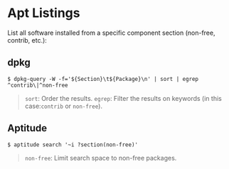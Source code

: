 # Apt Listings

List all software installed from a specific component section (non-free, contrib, etc.):

## dpkg

```
$ dpkg-query -W -f='${Section}\t${Package}\n' | sort | egrep ^contrib\|^non-free
```

>	`sort`: Order the results.
>	`egrep`: Filter the results on keywords (in this case:`contrib` or `non-free`).


## Aptitude

```
$ aptitude search '~i ?section(non-free)'
```

>	`non-free`: Limit search space to non-free packages.
